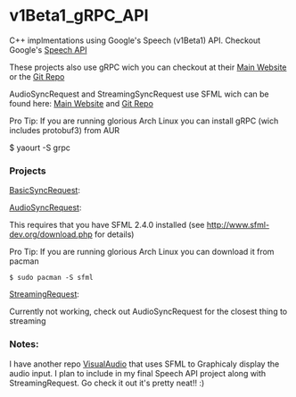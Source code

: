 # v1Beta1_gRPC_API

C++ implmentations using Google's Speech (v1Beta1) API. Checkout Google's [Speech API](https://cloud.google.com/speech/)

These projects also use  gRPC wich you can checkout at their [Main Website](http://www.grpc.io/) or the [Git Repo](https://github.com/grpc/grpc)

AudioSyncRequest and StreamingSyncRequest use SFML wich can be found here: [Main Website](http://www.sfml-dev.org/index.php) and [Git Repo](https://github.com/SFML/SFML)



Pro Tip: If you are running glorious Arch Linux you can install gRPC (wich includes protobuf3) from AUR

$ yaourt -S grpc



### Projects

[BasicSyncRequest](/src/BasicSyncRequest/):
	

[AudioSyncRequest](/src/AudioSyncRequest/):

 This requires that you have SFML 2.4.0 installed (see http://www.sfml-dev.org/download.php for details)

 Pro Tip: If you are running glorious Arch Linux you can download it from pacman

	$ sudo pacman -S sfml


[StreamingRequest](/src/StreamingRequest/):

 Currently not working, check out AudioSyncRequest for the closest thing to streaming


### Notes:
 
 I have another repo [VisualAudio]() that uses SFML to Graphicaly display the audio input. I plan to include in my final Speech API project along with StreamingRequest. Go check it out it's 
pretty neat!! :)
